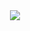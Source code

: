 
<div align="center">
  <img src="https://capsule-render.vercel.app/api?type=transparent&color=auto&height=300&section=header&text=capsule%20render&fontSize=90&desc=Welcome to Im's Github " />
</div>

